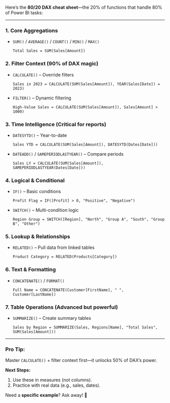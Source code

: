 Here’s the **80/20 DAX cheat sheet**—the 20% of functions that handle 80% of Power BI tasks:  

---

### **1. Core Aggregations**  
- `SUM()` / `AVERAGE()` / `COUNT()` / `MIN()` / `MAX()`  
  ```dax  
  Total Sales = SUM(Sales[Amount])  
  ```

### **2. Filter Context (90% of DAX magic)**  
- `CALCULATE()` – Override filters  
  ```dax  
  Sales in 2023 = CALCULATE(SUM(Sales[Amount]), YEAR(Sales[Date]) = 2023)  
  ```  
- `FILTER()` – Dynamic filtering  
  ```dax  
  High-Value Sales = CALCULATE(SUM(Sales[Amount]), Sales[Amount] > 1000)  
  ```  

### **3. Time Intelligence (Critical for reports)**  
- `DATESYTD()` – Year-to-date  
  ```dax  
  Sales YTD = CALCULATE(SUM(Sales[Amount]), DATESYTD(Dates[Date]))  
  ```  
- `DATEADD()` / `SAMEPERIODLASTYEAR()` – Compare periods  
  ```dax  
  Sales LY = CALCULATE(SUM(Sales[Amount]), SAMEPERIODLASTYEAR(Dates[Date]))  
  ```  

### **4. Logical & Conditional**  
- `IF()` – Basic conditions  
  ```dax  
  Profit Flag = IF([Profit] > 0, "Positive", "Negative")  
  ```  
- `SWITCH()` – Multi-condition logic  
  ```dax  
  Region Group = SWITCH([Region], "North", "Group A", "South", "Group B", "Other")  
  ```  

### **5. Lookup & Relationships**  
- `RELATED()` – Pull data from linked tables  
  ```dax  
  Product Category = RELATED(Products[Category])  
  ```  

### **6. Text & Formatting**  
- `CONCATENATE()` / `FORMAT()`  
  ```dax  
  Full Name = CONCATENATE(Customer[FirstName], " ", Customer[LastName])  
  ```  

### **7. Table Operations (Advanced but powerful)**  
- `SUMMARIZE()` – Create summary tables  
  ```dax  
  Sales by Region = SUMMARIZE(Sales, Regions[Name], "Total Sales", SUM(Sales[Amount]))  
  ```  

---

### **Pro Tip:**  
Master `CALCULATE()` + filter context first—it unlocks 50% of DAX’s power.  

**Next Steps:**  
1. Use these in measures (not columns).  
2. Practice with real data (e.g., sales, dates).  

Need a **specific example**? Ask away! 🚀

